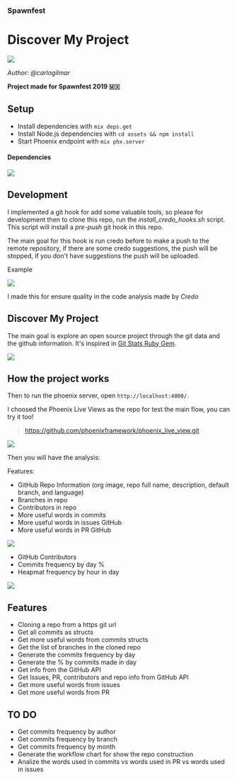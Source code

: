 ### Spawnfest
# Discover My Project

![](guides/uno.png)

*Author: @carlogilmar*

**Project made for Spawnfest 2019 🇲🇽**

## Setup

  * Install dependencies with `mix deps.get`
  * Install Node.js dependencies with `cd assets && npm install`
  * Start Phoenix endpoint with `mix phx.server`

#### Dependencies

![](guides/dos.png)

## Development

I implemented a git hook for add some valuable tools, so please for development then to clone this repo, run the *install_credo_hooks.sh* script. This script will install a *pre-push* git hook in this repo.

The main goal for this hook is run credo before to make a push to the remote repository, if there are some credo suggestions, the push will be stopped, if you don't have suggestions the push will be uploaded.

Example

![](guides/credo_hook.gif)

I made this for ensure quality in the code analysis made by *Credo*

## Discover My Project

The main goal is explore an open source project through the git data and the github information. It's inspired in [Git Stats Ruby Gem](https://github.com/tomgi/git_stats).

![](guides/tres.png)

## How the project works

Then to run the phoenix server, open `http://localhost:4000/`.

I choosed the Phoenix Live Views as the repo for test  the main flow, you  can try it too!

> https://github.com/phoenixframework/phoenix_live_view.git

![](guides/seis.jpg)

Then you will have the analysis:

Features:

- GitHub Repo Information (org image, repo full name, description, default branch, and language)
- Branches in repo
- Contributors in repo
- More useful words in commits
- More useful words in issues GitHub
- More useful words in PR GitHub

![](guides/cuatro.png)

- GitHub Contributors
- Commits frequency by day %
- Heapmat frequency by hour in day

![](guides/cinco.png)

## Features

- Cloning a repo from a https git url
- Get all commits as structs
- Get more useful words from commits structs
- Get the list of branches in the cloned repo
- Generate the commits frequency by day
- Generate the % by commits made in day
- Get info from the GitHub API
- Get Issues, PR, contributors and repo info from GitHub API
- Get more useful words from issues
- Get more useful words from PR

## TO DO

- Get commits frequency by author
- Get commits frequency by branch
- Get commits frequency by month
- Generate the workflow chart for show the repo construction
- Analize the words used in commits vs words used in PR vs words used in issues
